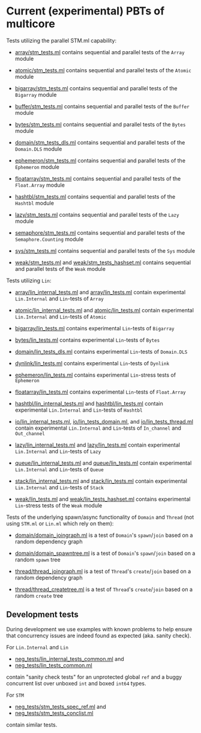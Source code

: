 Current (experimental) PBTs of multicore
========================================

Tests utilizing the parallel STM.ml capability:

 - [array/stm_tests.ml](array/stm_tests.ml) contains sequential and
   parallel tests of the `Array` module

 - [atomic/stm_tests.ml](atomic/stm_tests.ml) contains sequential and
   parallel tests of the `Atomic` module

 - [bigarray/stm_tests.ml](bigarray/stm_tests.ml) contains sequential and
   parallel tests of the `Bigarray` module

 - [buffer/stm_tests.ml](buffer/stm_tests.ml) contains sequential and
   parallel tests of the `Buffer` module

 - [bytes/stm_tests.ml](bytes/stm_tests.ml) contains sequential and
   parallel tests of the `Bytes` module

 - [domain/stm_tests_dls.ml](domain/stm_tests_dls.ml) contains sequential and
   parallel tests of the `Domain.DLS` module

 - [ephemeron/stm_tests.ml](ephemeron/stm_tests.ml) contains sequential and
   parallel tests of the `Ephemeron` module

 - [floatarray/stm_tests.ml](floatarray/stm_tests.ml) contains sequential and
   parallel tests of the `Float.Array` module

 - [hashtbl/stm_tests.ml](hashtbl/stm_tests.ml) contains sequential and
   parallel tests of the `Hashtbl` module

 - [lazy/stm_tests.ml](lazy/stm_tests.ml) contains sequential and
   parallel tests of the `Lazy` module

 - [semaphore/stm_tests.ml](semaphore/stm_tests.ml) contains sequential and
   parallel tests of the `Semaphore.Counting` module

 - [sys/stm_tests.ml](sys/stm_tests.ml) contains sequential and
   parallel tests of the `Sys` module

 - [weak/stm_tests.ml](weak/stm_tests.ml) and
   [weak/stm_tests_hashset.ml](weak/stm_tests_hashset.ml) contains sequential and
   parallel tests of the `Weak` module



Tests utilizing `Lin`:

 - [array/lin_internal_tests.ml](array/lin_internal_tests.ml) and [array/lin_tests.ml](array/lin_tests.ml)
   contain experimental `Lin.Internal` and `Lin`-tests of `Array`

 - [atomic/lin_internal_tests.ml](atomic/lin_internal_tests.ml) and [atomic/lin_tests.ml](atomic/lin_tests.ml)
   contain experimental `Lin.Internal` and `Lin`-tests of `Atomic`

 - [bigarray/lin_tests.ml](bigarray/lin_tests.ml) contains experimental `Lin`-tests of `Bigarray`

 - [bytes/lin_tests.ml](bytes/lin_tests.ml) contains experimental `Lin`-tests of `Bytes`

 - [domain/lin_tests_dls.ml](domain/lin_tests_dls.ml) contains experimental `Lin`-tests of `Domain.DLS`

 - [dynlink/lin_tests.ml](dynlink/lin_tests.ml) contains experimental `Lin`-tests of `Dynlink`

 - [ephemeron/lin_tests.ml](ephemeron/lin_tests.ml) contains experimental `Lin`-stress tests of `Ephemeron`

 - [floatarray/lin_tests.ml](floatarray/lin_tests.ml) contains experimental `Lin`-tests of `Float.Array`

 - [hashtbl/lin_internal_tests.ml](hashtbl/lin_internal_tests.ml) and [hashtbl/lin_tests.ml](hashtbl/lin_tests.ml)
   contain experimental `Lin.Internal` and `Lin`-tests of `Hashtbl`

 - [io/lin_internal_tests.ml](hashtbl/lin_internal_tests.ml),
   [io/lin_tests_domain.ml](io/lin_tests_domain.ml), and
   [io/lin_tests_thread.ml](io/lin_tests_thread.ml) contain experimental
   `Lin.Internal` and `Lin`-tests of `In_channel` and `Out_channel`

 - [lazy/lin_internal_tests.ml](lazy/lin_internal_tests.ml) and [lazy/lin_tests.ml](lazy/lin_tests.ml)
   contain experimental `Lin.Internal` and `Lin`-tests of `Lazy`

 - [queue/lin_internal_tests.ml](queue/lin_internal_tests.ml) and [queue/lin_tests.ml](queue/lin_tests.ml)
   contain experimental `Lin.Internal` and `Lin`-tests of `Queue`

 - [stack/lin_internal_tests.ml](stack/lin_internal_tests.ml) and [stack/lin_tests.ml](stack/lin_tests.ml)
   contain experimental `Lin.Internal` and `Lin`-tests of `Stack`

 - [weak/lin_tests.ml](weak/lin_tests.ml) and
   [weak/lin_tests_hashset.ml](weak/lin_tests_hashset.ml) contains experimental
   `Lin`-stress tests of the `Weak` module



Tests of the underlying spawn/async functionality of `Domain` and
`Thread` (not using `STM.ml` or `Lin.ml` which rely on them):

 - [domain/domain_joingraph.ml](domain/domain_joingraph.ml) is a test of `Domain`'s
   `spawn`/`join` based on a random dependency graph

 - [domain/domain_spawntree.ml](domain/domain_spawntree.ml) is a test of `Domain`'s
   `spawn`/`join` based on a random `spawn` tree

 - [thread/thread_joingraph.ml](thread/thread_joingraph.ml) is a test of `Thread`'s
   `create`/`join` based on a random dependency graph

 - [thread/thread_createtree.ml](thread/thread_createtree.ml) is a test of `Thread`'s
   `create`/`join` based on a random `create` tree


Development tests
-----------------

During development we use examples with known problems to help ensure
that concurrency issues are indeed found as expected (aka. sanity
check).

For `Lin.Internal` and `Lin`
- [neg_tests/lin_internal_tests_common.ml](neg_tests/lin_internal_tests_common.ml) and
- [neg_tests/lin_tests_common.ml](neg_tests/lin_tests_common.ml)

contain "sanity check tests" for an unprotected global `ref` and a
buggy concurrent list over unboxed `int` and boxed `int64` types.

For `STM`
 - [neg_tests/stm_tests_spec_ref.ml](neg_tests/stm_tests_spec_ref.ml) and
 - [neg_tests/stm_tests_conclist.ml](neg_tests/stm_tests_conclist.ml)

contain similar tests.
